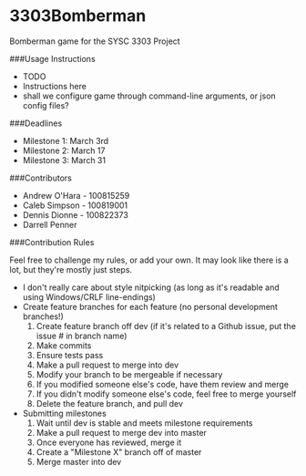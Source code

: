 3303Bomberman
=============

Bomberman game for the SYSC 3303 Project

###Usage Instructions

- TODO
- Instructions here
- shall we configure game through command-line arguments, or json config files?

###Deadlines
- Milestone 1: March 3rd
- Milestone 2: March 17
- Milestone 3: March 31

###Contributors
- Andrew O'Hara - 100815259
- Caleb Simpson - 100819001
- Dennis Dionne - 100822373
- Darrell Penner

###Contribution Rules

Feel free to challenge my rules, or add your own.
It may look like there is a lot, but they're mostly just steps.

- I don't really care about style nitpicking (as long as it's readable and using Windows/CRLF line-endings)
- Create feature branches for each feature (no personal development branches!)
  1. Create feature branch off dev (if it's related to a Github issue, put the issue # in branch name)
  2. Make commits
  3. Ensure tests pass
  4. Make a pull request to merge into dev
  5. Modify your branch to be mergeable if necessary
  6. If you modified someone else's code, have them review and merge
  7. If you didn't modify someone else's code, feel free to merge yourself
  8. Delete the feature branch, and pull dev
- Submitting milestones
  1. Wait until dev is stable and meets milestone requirements
  2. Make a pull request to merge dev into master
  3. Once everyone has reviewed, merge it
  4. Create a "Milestone X" branch off of master
  5. Merge master into dev
